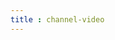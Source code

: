 ```yaml
---
title : channel-video
---
```


<!-- ## channel-video -->

<!-- UTSCOMJSON.channel-video.name -->

<!-- UTSCOMJSON.channel-video.description -->

<!-- UTSCOMJSON.channel-video.compatibility -->

<!-- UTSCOMJSON.channel-video.attribute -->

<!-- UTSCOMJSON.channel-video.event -->

<!-- UTSCOMJSON.channel-video.component_type -->

<!-- UTSCOMJSON.channel-video.children -->

<!-- UTSCOMJSON.channel-video.example -->

<!-- UTSCOMJSON.channel-video.reference -->

